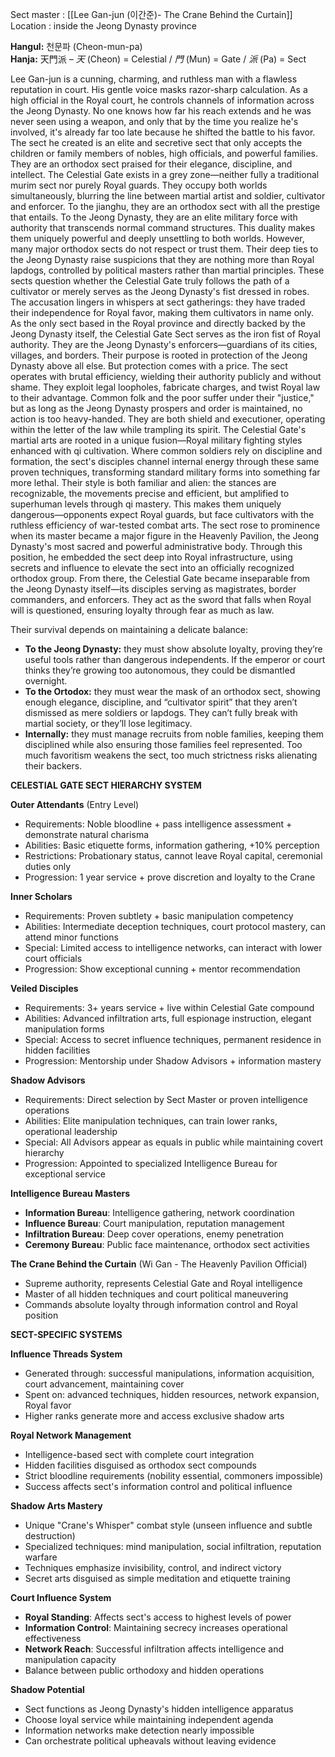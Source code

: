 Sect master : [[Lee Gan-jun (이간준)- The Crane Behind the Curtain]]
Location : inside the Jeong Dynasty province

**Hangul:** 천문파 (Cheon-mun-pa)  
**Hanja:** 天門派 – _天_ (Cheon) = Celestial / _門_ (Mun) = Gate / _派_ (Pa) = Sect

Lee Gan-jun is a cunning, charming, and ruthless man with a flawless reputation in court. His gentle voice masks razor-sharp calculation. As a high official in the Royal court, he controls channels of information across the Jeong Dynasty. No one knows how far his reach extends and he was never seen using a weapon, and only that by the time you realize he's involved, it's already far too late because he shifted the battle to his favor.
The sect he created is an elite and secretive sect that only accepts the children or family members of nobles, high officials, and powerful families. They are an orthodox sect praised for their elegance, discipline, and intellect.
The Celestial Gate exists in a grey zone—neither fully a traditional murim sect nor purely Royal guards. They occupy both worlds simultaneously, blurring the line between martial artist and soldier, cultivator and enforcer. To the jianghu, they are an orthodox sect with all the prestige that entails. To the Jeong Dynasty, they are an elite military force with authority that transcends normal command structures. This duality makes them uniquely powerful and deeply unsettling to both worlds.
However, many major orthodox sects do not respect or trust them. Their deep ties to the Jeong Dynasty raise suspicions that they are nothing more than Royal lapdogs, controlled by political masters rather than martial principles. These sects question whether the Celestial Gate truly follows the path of a cultivator or merely serves as the Jeong Dynasty's fist dressed in robes. The accusation lingers in whispers at sect gatherings: they have traded their independence for Royal favor, making them cultivators in name only.
As the only sect based in the Royal province and directly backed by the Jeong Dynasty itself, the Celestial Gate Sect serves as the iron fist of Royal authority. They are the Jeong Dynasty's enforcers—guardians of its cities, villages, and borders. Their purpose is rooted in protection of the Jeong Dynasty above all else.
But protection comes with a price. The sect operates with brutal efficiency, wielding their authority publicly and without shame. They exploit legal loopholes, fabricate charges, and twist Royal law to their advantage. Common folk and the poor suffer under their "justice," but as long as the Jeong Dynasty prospers and order is maintained, no action is too heavy-handed. They are both shield and executioner, operating within the letter of the law while trampling its spirit.
The Celestial Gate's martial arts are rooted in a unique fusion—Royal military fighting styles enhanced with qi cultivation. Where common soldiers rely on discipline and formation, the sect's disciples channel internal energy through these same proven techniques, transforming standard military forms into something far more lethal. Their style is both familiar and alien: the stances are recognizable, the movements precise and efficient, but amplified to superhuman levels through qi mastery. This makes them uniquely dangerous—opponents expect Royal guards, but face cultivators with the ruthless efficiency of war-tested combat arts.
The sect rose to prominence when its master became a major figure in the Heavenly Pavilion, the Jeong Dynasty's most sacred and powerful administrative body. Through this position, he embedded the sect deep into Royal infrastructure, using secrets and influence to elevate the sect into an officially recognized orthodox group.
From there, the Celestial Gate became inseparable from the Jeong Dynasty itself—its disciples serving as magistrates, border commanders, and enforcers. They act as the sword that falls when Royal will is questioned, ensuring loyalty through fear as much as law.

Their survival depends on maintaining a delicate balance:
- **To the Jeong Dynasty:** they must show absolute loyalty, proving they’re useful tools rather than dangerous independents. If the emperor or court thinks they’re growing too autonomous, they could be dismantled overnight.
- **To the Ortodox:** they must wear the mask of an orthodox sect, showing enough elegance, discipline, and “cultivator spirit” that they aren’t dismissed as mere soldiers or lapdogs. They can’t fully break with martial society, or they’ll lose legitimacy.
- **Internally:** they must manage recruits from noble families, keeping them disciplined while also ensuring those families feel represented. Too much favoritism weakens the sect, too much strictness risks alienating their backers.


**CELESTIAL GATE SECT HIERARCHY SYSTEM**

**Outer Attendants** (Entry Level)
- Requirements: Noble bloodline + pass intelligence assessment + demonstrate natural charisma
- Abilities: Basic etiquette forms, information gathering, +10% perception
- Restrictions: Probationary status, cannot leave Royal capital, ceremonial duties only
- Progression: 1 year service + prove discretion and loyalty to the Crane

**Inner Scholars**
- Requirements: Proven subtlety + basic manipulation competency
- Abilities: Intermediate deception techniques, court protocol mastery, can attend minor functions
- Special: Limited access to intelligence networks, can interact with lower court officials
- Progression: Show exceptional cunning + mentor recommendation

**Veiled Disciples**
- Requirements: 3+ years service + live within Celestial Gate compound
- Abilities: Advanced infiltration arts, full espionage instruction, elegant manipulation forms
- Special: Access to secret influence techniques, permanent residence in hidden facilities
- Progression: Mentorship under Shadow Advisors + information mastery

**Shadow Advisors**
- Requirements: Direct selection by Sect Master or proven intelligence operations
- Abilities: Elite manipulation techniques, can train lower ranks, operational leadership
- Special: All Advisors appear as equals in public while maintaining covert hierarchy
- Progression: Appointed to specialized Intelligence Bureau for exceptional service

**Intelligence Bureau Masters**
- **Information Bureau**: Intelligence gathering, network coordination
- **Influence Bureau**: Court manipulation, reputation management
- **Infiltration Bureau**: Deep cover operations, enemy penetration
- **Ceremony Bureau**: Public face maintenance, orthodox sect activities


**The Crane Behind the Curtain** (Wi Gan - The Heavenly Pavilion Official)
- Supreme authority, represents Celestial Gate and Royal intelligence
- Master of all hidden techniques and court political maneuvering
- Commands absolute loyalty through information control and Royal position

**SECT-SPECIFIC SYSTEMS**

**Influence Threads System**
- Generated through: successful manipulations, information acquisition, court advancement, maintaining cover
- Spent on: advanced techniques, hidden resources, network expansion, Royal favor
- Higher ranks generate more and access exclusive shadow arts

**Royal Network Management**
- Intelligence-based sect with complete court integration
- Hidden facilities disguised as orthodox sect compounds
- Strict bloodline requirements (nobility essential, commoners impossible)
- Success affects sect's information control and political influence

**Shadow Arts Mastery**
- Unique "Crane's Whisper" combat style (unseen influence and subtle destruction)
- Specialized techniques: mind manipulation, social infiltration, reputation warfare
- Techniques emphasize invisibility, control, and indirect victory
- Secret arts disguised as simple meditation and etiquette training

**Court Influence System**
- **Royal Standing**: Affects sect's access to highest levels of power
- **Information Control**: Maintaining secrecy increases operational effectiveness
- **Network Reach**: Successful infiltration affects intelligence and manipulation capacity
- Balance between public orthodoxy and hidden operations

**Shadow Potential**
- Sect functions as Jeong Dynasty's hidden intelligence apparatus
- Choose loyal service while maintaining independent agenda
- Information networks make detection nearly impossible
- Can orchestrate political upheavals without leaving evidence

